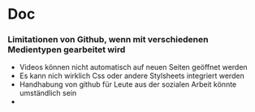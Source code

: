 # Doc

### Limitationen von Github, wenn mit verschiedenen Medientypen gearbeitet wird

* Videos können nicht automatisch auf neuen Seiten geöffnet werden
* Es kann nich wirklich Css oder andere Stylsheets integriert werden
* Handhabung von github für Leute aus der sozialen Arbeit könnte umständlich sein
* 

